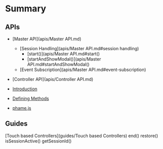 # Summary


## APIs
  * [Master API](apis/Master API.md)
    * [Session Handling](apis/Master API.md#session handling)
      * [start()](apis/Master API.md#start()
      * [startAndShowModal()](apis/Master API.md#startAndShowModal()
    * [Event Subscription](apis/Master API.md#event-subscription)
  * [Controller API](apis/Controller API.md)
  
* [Introduction](README.md)
* [Defining Methods](methods.md)
* [phame.js](phamejs.md)


## Guides

[Touch based Controllers](guides/Touch based Controllers)
end()
restore()
isSessionActive()
getSessionId()


